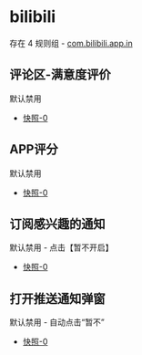 # bilibili

存在 4 规则组 - [com.bilibili.app.in](/src/apps/com.bilibili.app.in.ts)

## 评论区-满意度评价

默认禁用

- [快照-0](https://i.gkd.li/i/13115189)

## APP评分

默认禁用

- [快照-0](https://i.gkd.li/i/13180746)

## 订阅感兴趣的通知

默认禁用 - 点击【暂不开启】

- [快照-0](https://i.gkd.li/i/13399195)

## 打开推送通知弹窗

默认禁用 - 自动点击“暂不”

- [快照-0](https://i.gkd.li/i/13600976)
